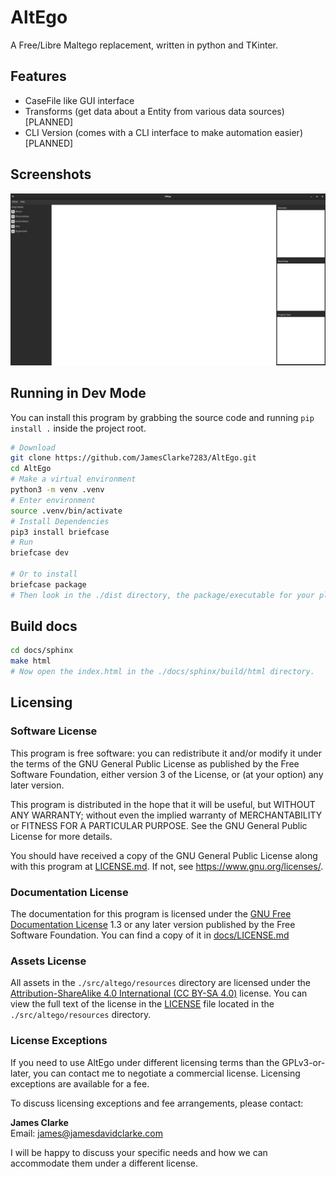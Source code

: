 # AltEgo

A Free/Libre Maltego replacement, written in python and TKinter.

## Features

- CaseFile like GUI interface
- Transforms (get data about a Entity from various data sources) [PLANNED]
- CLI Version (comes with a CLI interface to make automation easier) [PLANNED]

## Screenshots

![Main Screen](./src/altego/resources/screenshots/screenshot_00.png "Main Screen")

## Running in Dev Mode
You can install this program by grabbing the source code and running `pip install .` inside the project root.

```bash
# Download
git clone https://github.com/JamesClarke7283/AltEgo.git
cd AltEgo
# Make a virtual environment
python3 -m venv .venv
# Enter environment
source .venv/bin/activate
# Install Dependencies
pip3 install briefcase
# Run
briefcase dev

# Or to install
briefcase package
# Then look in the ./dist directory, the package/executable for your platform will be in that folder.
```

## Build docs
```bash
cd docs/sphinx
make html
# Now open the index.html in the ./docs/sphinx/build/html directory.
```

## Licensing

### Software License

This program is free software: you can redistribute it and/or modify it under the terms of the GNU General Public License as published by the Free Software Foundation, either version 3 of the License, or (at your option) any later version.

This program is distributed in the hope that it will be useful, but WITHOUT ANY WARRANTY; without even the implied warranty of MERCHANTABILITY or FITNESS FOR A PARTICULAR PURPOSE. See the GNU General Public License for more details.

You should have received a copy of the GNU General Public License along with this program at [LICENSE.md](./LICENSE.md). If not, see <https://www.gnu.org/licenses/>. 

### Documentation License

The documentation for this program is licensed under the [GNU Free Documentation License](https://www.gnu.org/licenses/fdl-1.3.en.html) 1.3 or any later version published by the Free Software Foundation. You can find a copy of it in [docs/LICENSE.md](/docs/LICENSE.md)

### Assets License

All assets in the `./src/altego/resources` directory are licensed under the [Attribution-ShareAlike 4.0 International (CC BY-SA 4.0)](https://creativecommons.org/licenses/by-sa/4.0/) license. You can view the full text of the license in the [LICENSE](./src/altego/resources/LICENSE) file located in the `./src/altego/resources` directory.

### License Exceptions

If you need to use AltEgo under different licensing terms than the GPLv3-or-later, you can contact me to negotiate a commercial license. Licensing exceptions are available for a fee.

To discuss licensing exceptions and fee arrangements, please contact:

**James Clarke**  
Email: [james@jamesdavidclarke.com](mailto:james@jamesdavidclarke.com)

I will be happy to discuss your specific needs and how we can accommodate them under a different license.